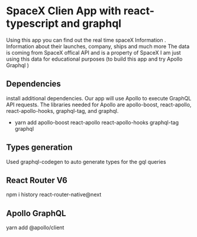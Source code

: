 # SpaceX Clien App with react-typescript and graphql
  Using this app you can find out the real time spaceX Information . 
  Information about their launches, company, ships and much more
  The data is coming from SpaceX offical API and is a property of SpaceX 
  I am just using this data for educational purposes (to build this app and try Apollo Graphql )
  
## Dependencies
install additional dependencies. Our app will use Apollo to execute GraphQL API requests. The libraries needed for Apollo are apollo-boost, react-apollo, react-apollo-hooks,  graphql-tag, and graphql.
   - yarn add apollo-boost react-apollo react-apollo-hooks graphql-tag graphql

## Types generation
Used graphql-codegen to auto generate types for the gql queries

## React Router V6
  npm i history react-router-native@next

## Apollo GraphQL 
 yarn add @apollo/client 
